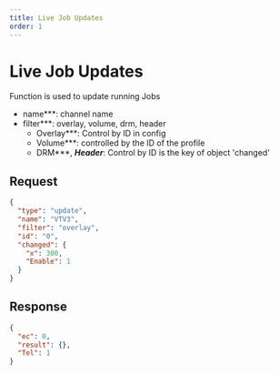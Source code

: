 ```yaml
---
title: Live Job Updates
order: 1
---
```


# Live Job Updates

Function is used to update running Jobs

- name\*\*\*: channel name
- filter\*\*\*: overlay, volume, drm, header
  - Overlay\*\*\*: Control by ID in config
  - Volume\*\*\*: controlled by the ID of the profile
  - DRM\*\*\*, _**Header**_: Control by ID is the key of object 'changed'

## Request

```json
{
  "type": "update",
  "name": "VTV3",
  "filter": "overlay",
  "id": "0",
  "changed": {
    "x": 300,
    "Enable": 1
  }
}
```

## Response

```json
{
  "ec": 0,
  "result": {},
  "Tel": 1
}
```
